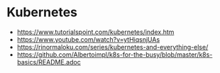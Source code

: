 # Kubernetes


- https://www.tutorialspoint.com/kubernetes/index.htm
- https://www.youtube.com/watch?v=ytHiqsnjUAs
- https://rinormaloku.com/series/kubernetes-and-everything-else/
- https://github.com/Albertoimpl/k8s-for-the-busy/blob/master/k8s-basics/README.adoc
